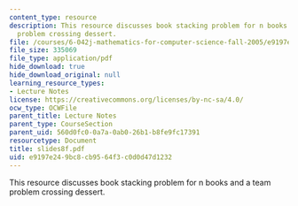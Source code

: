```yaml
---
content_type: resource
description: This resource discusses book stacking problem for n books and a team
  problem crossing dessert.
file: /courses/6-042j-mathematics-for-computer-science-fall-2005/e9197e249bc8cb9564f3c0d0d47d1232_slides8f.pdf
file_size: 335069
file_type: application/pdf
hide_download: true
hide_download_original: null
learning_resource_types:
- Lecture Notes
license: https://creativecommons.org/licenses/by-nc-sa/4.0/
ocw_type: OCWFile
parent_title: Lecture Notes
parent_type: CourseSection
parent_uid: 560d0fc0-0a7a-0ab0-26b1-b8fe9fc17391
resourcetype: Document
title: slides8f.pdf
uid: e9197e24-9bc8-cb95-64f3-c0d0d47d1232
---
```

This resource discusses book stacking problem for n books and a team problem crossing dessert.